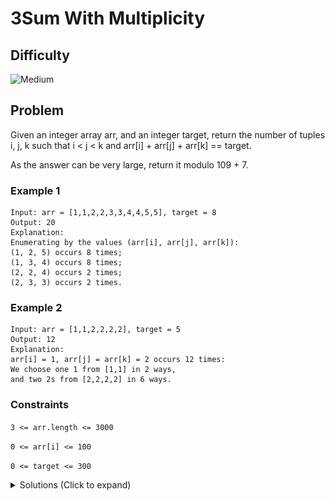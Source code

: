 # 3Sum With Multiplicity

## Difficulty

![Medium](https://img.shields.io/badge/medium-ef6c00?style=for-the-badge&logoColor=white)

## Problem

Given an integer array arr, and an integer target, return the number of tuples i, j, k such that i < j < k and arr[i] + arr[j] + arr[k] == target.

As the answer can be very large, return it modulo 109 + 7.

### Example 1

```
Input: arr = [1,1,2,2,3,3,4,4,5,5], target = 8
Output: 20
Explanation:
Enumerating by the values (arr[i], arr[j], arr[k]):
(1, 2, 5) occurs 8 times;
(1, 3, 4) occurs 8 times;
(2, 2, 4) occurs 2 times;
(2, 3, 3) occurs 2 times.
```

### Example 2

```
Input: arr = [1,1,2,2,2,2], target = 5
Output: 12
Explanation:
arr[i] = 1, arr[j] = arr[k] = 2 occurs 12 times:
We choose one 1 from [1,1] in 2 ways,
and two 2s from [2,2,2,2] in 6 ways.
```

### Constraints

`3 <= arr.length <= 3000`

`0 <= arr[i] <= 100`

`0 <= target <= 300`

<details>
  <summary>Solutions (Click to expand)</summary>

### Explanation

#### Three Pointers Counting Combinations

##### Intuition

If we take the strategy [3Sum](../3sum), then we can count to total nubmer of unique combinations of three numbers whoes sum equals `target`. This strategy skips duplicate numbers to prevent counting duplicate combinations. For this problem we want to do the opposite and count all of the duplicate combinations. To do this we'll want to find unique combinations of 3 numbers whoes sum equals `target`. Then for that combination check if we can build the same combination using different positions in the array. If we can add that combination to the number of combinations that equal `target`.

For example if we have an array with only one unique combination that equals `target` which is `[1, 1, 1]` then we'll need to find all other combinations of `[1, 1, 1]` in the array where `i < j < k`

```
target = 3

            (i j k)

[1 1 1 1 1] (0 1 2)
 ^ ^ ^

[1 1 1 1 1] (0 1 3)
 ^ ^   ^

[1 1 1 1 1] (0 1 4)
 ^ ^     ^

[1 1 1 1 1] (0 2 3)
 ^   ^ ^

[1 1 1 1 1] (0 2 4)
 ^   ^   ^

[1 1 1 1 1] (0 3 4)
 ^     ^ ^

[1 1 1 1 1] (1 2 3)
   ^ ^ ^

[1 1 1 1 1] (1 2 4)
   ^ ^   ^

[1 1 1 1 1] (1 3 4)
   ^   ^ ^

[1 1 1 1 1] (2 3 4)
     ^ ^ ^
```

For an array of length `5` and and only one type of number, then we can find the total number of combinations where `i < j < k` and `arr[i] + arr[j] + arr[k] == target` by using `n! * (r! * (n−r)!)`.

Now say that we add a new number to the array `2` and our array has one unique combinations that equals `target` `[1, 1, 2]`. In the arry we'll need to find all other combinations of `[1, 1, 2]` in the array where `i < j < k`

```
target = 4

[1 1 1 2 2 2] (0 1 3)
 ^ ^   ^

[1 1 1 2 2 2] (0 1 4)
 ^ ^     ^

[1 1 1 2 2 2] (0 1 5)
 ^ ^       ^

[1 1 1 2 2 2] (0 2 3)
 ^   ^ ^

[1 1 1 2 2 2] (0 2 4)
 ^   ^   ^

[1 1 1 2 2 2] (0 2 5)
 ^   ^     ^

[1 1 1 2 2 2] (1 2 3)
   ^ ^ ^

[1 1 1 2 2 2] (1 2 4)
   ^ ^   ^

[1 1 1 2 2 2] (1 2 5)
   ^ ^     ^
```

In the event where `arr[i] + arr[j] + arr[k]` and `arr[j] != arr[k]` we'll need to find the multiplicity of `arr[j]` and `arr[k]` in the array. This means for `arr[i]` where `arr[j] != arr[k]` the total number of number of combinations we can make is the frequency of `arr[j]` and the frequency of `arr[k]` where `arr[j] == arr[j + 1]` and `arr[k] == arr[k - 1]` and where `i < j < k`. The total number of combinations is product the of the multiplicity of `arr[j]` and `arr[k]`.

![Multiplicity](./images/solution-1.png)

In the event where In the event where `arr[i] + arr[j] + arr[k]` and `arr[j] == arr[k]` then the total number of combinations is the number of pairs we can make out of the numbers between `j` and `k` which can be calculated as `(k - j + 1) * (k - 1) / 2`

![Combinations](./images/solution-2.png)

##### Implementation

We'll start with the same implemantation as [3Sum](../3sum) where we use 3 pointers `i`, `j`, and `k` to find a combination where `arr[i] + arr[j] + arr[k] == target`. The pointers must be `i < j < k` so `j` will start at `i + 1` and `k` will start at `n - 1` where `n` is the length of the array.

if `arr[i] + arr[j] + arr[k] > target` we will decrement `k` to decrease the sum. If `arr[i] + arr[j] + arr[k] < target` we will increment `j` to increase the sum.

If `arr[i] + arr[j] + arr[k] == target` then we have found a combination. Now we will check if `arr[j] == arr[k]` then we know that `arr[j], arr[j + 1], ... arr[n - 1]` are all the same numbers. We can find all of the combinations by using `(k - j + 1) * (k - 1) / 2` which will find the number off possible pairs we can make out of the numbers between `j` and `k`

Time: `O(N^2)`

Space: `O(1)`

- [JavaScript](./3sum-with-multiplicity.js)
- [TypeScript](./3sum-with-multiplicity.ts)
- [Java](./3sum-with-multiplicity.java)
- [Go](./3sum-with-multiplicity.go)

</details>
